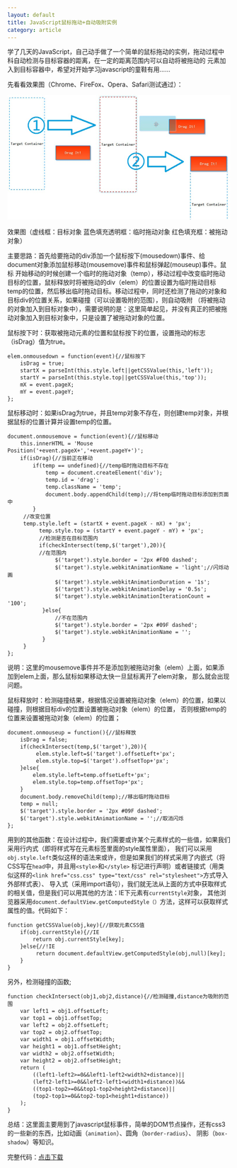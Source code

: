 ```yaml
---
layout: default
title: JavaScript鼠标拖动+自动吸附实例
category: article
---
```


学了几天的JavaScript，自己动手做了一个简单的鼠标拖动的实例，拖动过程中科自动检测与目标容器的距离，在一定的距离范围内可以自动将被拖动的
元素加入到目标容器中，希望对开始学习javascript的童鞋有用……

先看看效果图（Chrome、FireFox、Opera、Safari测试通过）：

![拖动效果图](/images/content/article/tuo-dong-xiao-guo.jpg)

效果图（虚线框：目标对象    蓝色填充透明框：临时拖动对象   红色填充框：被拖动对象）

主要思路：首先给要拖动的div添加一个鼠标按下(mousedown)事件、给document对象添加鼠标移动(mousemove)事件和鼠标弹起(mouseup)事件。鼠标
开始移动的时候创建一个临时的拖动对象（temp），移动过程中改变临时拖动目标的位置，鼠标释放时将被拖动的div（elem）的位置设置为临时拖动目标
temp的位置，然后移出临时拖动目标。移动过程中，同时还检测了拖动的对象和目标div的位置关系，如果碰撞（可以设置吸附的范围），则自动吸附
（将被拖动的对象加入到目标对象中），需要说明的是：这里简单起见，并没有真正的把被拖动对象加入到目标对象中，只是设置了被拖动对象的位置。

鼠标按下时：获取被拖动元素的位置和鼠标按下的位置，设置拖动的标志（isDrag）值为true。

    elem.onmousedown = function(event){//鼠标按下
        isDrag = true;
        startX = parseInt(this.style.left||getCSSValue(this,'left'));
        startY = parseInt(this.style.top||getCSSValue(this,'top'));
        mX = event.pageX;
        mY = event.pageY;
    };

鼠标移动时：如果isDrag为true，并且temp对象不存在，则创建temp对象，并根据鼠标的位置计算并设置temp的位置。

    document.onmousemove = function(event){//鼠标移动
        this.innerHTML = 'Mouse Position('+event.pageX+','+event.pageY+')';
        if(isDrag){//当前正在移动
            if(temp == undefined){//temp临时拖动目标不存在
                temp = document.createElement('div');
                temp.id = 'drag';
                temp.className = 'temp';
                document.body.appendChild(temp);//将temp临时拖动目标添加到页面中
            }
         //改变位置
         temp.style.left = (startX + event.pageX - mX) + 'px';
              temp.style.top = (startY + event.pageY - mY) + 'px';
              //检测是否在目标范围内
              if(checkIntersect(temp,$('target'),20)){
              //在范围内
                   $('target').style.border = '2px #F00 dashed';
                   $('target').style.webkitAnimationName = 'light';//闪烁动画
                   $('target').style.webkitAnimationDuration = '1s';
                   $('target').style.webkitAnimationDelay = '0.5s';
                   $('target').style.webkitAnimationIterationCount = '100';
               }else{
                   //不在范围内
                   $('target').style.border = '2px #09F dashed';
                   $('target').style.webkitAnimationName = '';
               }
         }
    };

说明：这里的mousemove事件并不是添加到被拖动对象（elem）上面，如果添加到elem上面，那么鼠标如果移动太快一旦鼠标离开了elem对象，
那么就会出现问题。

鼠标释放时：检测碰撞结果，根据情况设置被拖动对象（elem）的位置，如果以碰撞，则根据目标div的位置设置被拖动对象（elem）的位置，
否则根据temp的位置来设置被拖动对象（elem）的位置；

    document.onmouseup = function(){//鼠标释放
        isDrag = false;
        if(checkIntersect(temp,$('target'),20)){
             elem.style.left=$('target').offsetLeft+'px';
             elem.style.top=$('target').offsetTop+'px';
        }else{
            elem.style.left=temp.offsetLeft+'px';
            elem.style.top=temp.offsetTop+'px';
        }
        document.body.removeChild(temp);//移出临时拖动目标
        temp = null;
        $('target').style.border = '2px #09F dashed';
        $('target').style.webkitAnimationName = '';//取消闪烁
    };

用到的其他函数：在设计过程中，我们需要或许某个元素样式的一些值，如果我们采用行内式（即将样式写在元素标签里面的style属性里面），
我们可以采用`obj.style.left`类似这样的语法来或许，但是如果我们的样式采用了内嵌式（将CSS写在`head`中，并且用`<style>`和`</style>`
标记进行声明）或者链接式（用类似这样的`<link href="css.css" type="text/css" rel="stylesheet">`方式导入外部样式表）、
导入式（采用import语句），我们就无法从上面的方式中获取样式的相关值，但是我们可以用其他的方法：IE下元素有`currentStyle`对象，
其他浏览器采用`document.defaultView.getComputedStyle（）`方法，这样可以获取样式属性的值。代码如下：

    function getCSSValue(obj,key){//获取元素CSS值
        if(obj.currentStyle){//IE
            return obj.currentStyle[key];
        }else{//!IE
             return document.defaultView.getComputedStyle(obj,null)[key];
        }
    }

另外，检测碰撞的函数;

    function checkIntersect(obj1,obj2,distance){//检测碰撞,distance为吸附的范围
        var left1 = obj1.offsetLeft;
        var top1 = obj1.offsetTop;
        var left2 = obj2.offsetLeft;
        var top2 = obj2.offsetTop;
        var width1 = obj1.offsetWidth;
        var height1 = obj1.offsetHeight;
        var width2 = obj2.offsetWidth;
        var height2 = obj2.offsetHeight;
        return (
            ((left1-left2>=0&&left1-left2<width2+distance)||
            (left2-left1>=0&&left2-left1<width1+distance))&&
            ((top1-top2>=0&&top1-top2<height2+distance)||
            (top2-top1>=0&&top2-top1<height1+distance))
        );
    }

总结：这里面主要用到了javascript鼠标事件，简单的DOM节点操作，还有css3的一些新的东西，比如动画（`animation`）、圆角（`border-radius`）、
阴影（`box-shadow`）等知识。

完整代码：[点击下载](/attachment/shu-biao-tuo-dong.zip)
